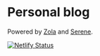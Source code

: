 # Personal blog

Powered by [Zola](https://www.getzola.org/) and [Serene](https://github.com/isunjn/serene).

[![Netlify Status](https://api.netlify.com/api/v1/badges/04077c4c-78de-44b5-83ca-c2ea013a525c/deploy-status)](https://app.netlify.com/sites/monumental-medovik-de7674/deploys)

